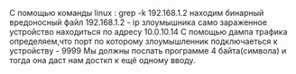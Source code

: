 С помощью команды linux : grep -k 192.168.1.2 находим бинарный вредоносный файл
192.168.1.2 - ip злоумышника
само зараженное устройство находиться по адресу 10.0.10.14
С помощью дампа трафика определяем,что порт по которому злоумышленник подключаеться к устройству - 9999
Мы должны послать программе 4 байта(символа) и тогда она даст нам досткп к ещё одному вводу.
